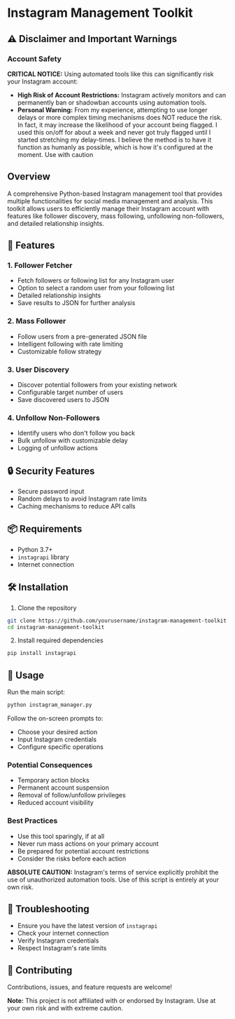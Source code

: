# Instagram Management Toolkit

## ⚠️ Disclaimer and Important Warnings

### Account Safety
**CRITICAL NOTICE:** Using automated tools like this can significantly risk your Instagram account:

- **High Risk of Account Restrictions:** Instagram actively monitors and can permanently ban or shadowban accounts using automation tools.
- **Personal Warning:** From my experience, attempting to use longer delays or more complex timing mechanisms does NOT reduce the risk. In fact, it may increase the likelihood of your account being flagged. I used this on/off for about a week and never got truly flagged until I started stretching my delay-times. I believe the method is to have it function as humanly as possible, which is how it's configured at the moment. Use with caution

## Overview

A comprehensive Python-based Instagram management tool that provides multiple functionalities for social media management and analysis. This toolkit allows users to efficiently manage their Instagram account with features like follower discovery, mass following, unfollowing non-followers, and detailed relationship insights.

## 🌟 Features

### 1. Follower Fetcher
- Fetch followers or following list for any Instagram user
- Option to select a random user from your following list
- Detailed relationship insights
- Save results to JSON for further analysis

### 2. Mass Follower
- Follow users from a pre-generated JSON file
- Intelligent following with rate limiting
- Customizable follow strategy

### 3. User Discovery
- Discover potential followers from your existing network
- Configurable target number of users
- Save discovered users to JSON

### 4. Unfollow Non-Followers
- Identify users who don't follow you back
- Bulk unfollow with customizable delay
- Logging of unfollow actions

## 🔒 Security Features
- Secure password input
- Random delays to avoid Instagram rate limits
- Caching mechanisms to reduce API calls

## 📦 Requirements
- Python 3.7+
- `instagrapi` library
- Internet connection

## 🛠️ Installation

1. Clone the repository
```bash
git clone https://github.com/yourusername/instagram-management-toolkit.git
cd instagram-management-toolkit
```

2. Install required dependencies
```bash
pip install instagrapi
```

## 🚀 Usage

Run the main script:
```bash
python instagram_manager.py
```

Follow the on-screen prompts to:
- Choose your desired action
- Input Instagram credentials
- Configure specific operations

### Potential Consequences
- Temporary action blocks
- Permanent account suspension
- Removal of follow/unfollow privileges
- Reduced account visibility

### Best Practices
- Use this tool sparingly, if at all
- Never run mass actions on your primary account
- Be prepared for potential account restrictions
- Consider the risks before each action

**ABSOLUTE CAUTION:** Instagram's terms of service explicitly prohibit the use of unauthorized automation tools. Use of this script is entirely at your own risk.

## 🔧 Troubleshooting
- Ensure you have the latest version of `instagrapi`
- Check your internet connection
- Verify Instagram credentials
- Respect Instagram's rate limits

## 🤝 Contributing
Contributions, issues, and feature requests are welcome!

**Note:** This project is not affiliated with or endorsed by Instagram. Use at your own risk and with extreme caution.
